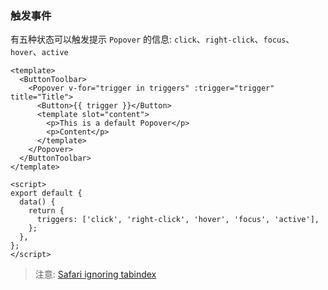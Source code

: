 ### 触发事件

有五种状态可以触发提示 `Popover` 的信息: `click`、`right-click`、`focus`、`hover`、`active`

<!--start-code-->

```vue
<template>
  <ButtonToolbar>
    <Popover v-for="trigger in triggers" :trigger="trigger" title="Title">
      <Button>{{ trigger }}</Button>
      <template slot="content">
        <p>This is a default Popover</p>
        <p>Content</p>
      </template>
    </Popover>
  </ButtonToolbar>
</template>

<script>
export default {
  data() {
    return {
      triggers: ['click', 'right-click', 'hover', 'focus', 'active'],
    };
  },
};
</script>
```

<!--end-code-->

> 注意: [Safari ignoring tabindex](https://stackoverflow.com/questions/1848390/safari-ignoring-tabindex)
